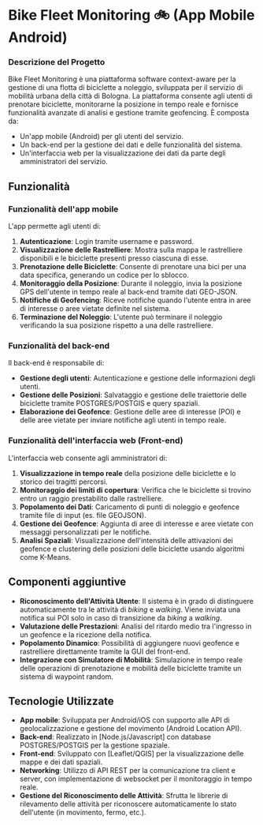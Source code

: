 # Bike Fleet Monitoring 🚲 (App Mobile Android)

### Descrizione del Progetto
Bike Fleet Monitoring è una piattaforma software context-aware per la gestione di una flotta di biciclette a noleggio, sviluppata per il servizio di mobilità urbana della città di Bologna. La piattaforma consente agli utenti di prenotare biciclette, monitorarne la posizione in tempo reale e fornisce funzionalità avanzate di analisi e gestione tramite geofencing. È composta da:

- Un'app mobile (Android) per gli utenti del servizio.
- Un back-end per la gestione dei dati e delle funzionalità del sistema.
- Un'interfaccia web per la visualizzazione dei dati da parte degli amministratori del servizio.

## Funzionalità

### Funzionalità dell'app mobile
L'app permette agli utenti di:
1. **Autenticazione**: Login tramite username e password.
2. **Visualizzazione delle Rastrelliere**: Mostra sulla mappa le rastrelliere disponibili e le biciclette presenti presso ciascuna di esse.
3. **Prenotazione delle Biciclette**: Consente di prenotare una bici per una data specifica, generando un codice per lo sblocco.
4. **Monitoraggio della Posizione**: Durante il noleggio, invia la posizione GPS dell'utente in tempo reale al back-end tramite dati GEO-JSON.
5. **Notifiche di Geofencing**: Riceve notifiche quando l'utente entra in aree di interesse o aree vietate definite nel sistema.
6. **Terminazione del Noleggio**: L'utente può terminare il noleggio verificando la sua posizione rispetto a una delle rastrelliere.

### Funzionalità del back-end
Il back-end è responsabile di:
- **Gestione degli utenti**: Autenticazione e gestione delle informazioni degli utenti.
- **Gestione delle Posizioni**: Salvataggio e gestione delle traiettorie delle biciclette tramite POSTGRES/POSTGIS e query spaziali.
- **Elaborazione dei Geofence**: Gestione delle aree di interesse (POI) e delle aree vietate per inviare notifiche agli utenti in tempo reale.

### Funzionalità dell'interfaccia web (Front-end)
L'interfaccia web consente agli amministratori di:
1. **Visualizzazione in tempo reale** della posizione delle biciclette e lo storico dei tragitti percorsi.
2. **Monitoraggio dei limiti di copertura**: Verifica che le biciclette si trovino entro un raggio prestabilito dalle rastrelliere.
3. **Popolamento dei Dati**: Caricamento di punti di noleggio e geofence tramite file di input (es. file GEOJSON).
4. **Gestione dei Geofence**: Aggiunta di aree di interesse e aree vietate con messaggi personalizzati per le notifiche.
5. **Analisi Spaziali**: Visualizzazione dell'intensità delle attivazioni dei geofence e clustering delle posizioni delle biciclette usando algoritmi come K-Means.

## Componenti aggiuntive

- **Riconoscimento dell'Attività Utente**: Il sistema è in grado di distinguere automaticamente tra le attività di *biking* e *walking*. Viene inviata una notifica sui POI solo in caso di transizione da *biking* a *walking*.
- **Valutazione delle Prestazioni**: Analisi del ritardo medio tra l'ingresso in un geofence e la ricezione della notifica.
- **Popolamento Dinamico**: Possibilità di aggiungere nuovi geofence e rastrelliere direttamente tramite la GUI del front-end.
- **Integrazione con Simulatore di Mobilità**: Simulazione in tempo reale delle operazioni di prenotazione e mobilità delle biciclette tramite un sistema di waypoint random.

## Tecnologie Utilizzate
- **App mobile**: Sviluppata per Android/iOS con supporto alle API di geolocalizzazione e gestione del movimento (Android Location API).
- **Back-end**: Realizzato in [Node.js/Javascript] con database POSTGRES/POSTGIS per la gestione spaziale.
- **Front-end**: Sviluppato con [Leaflet/QGIS] per la visualizzazione delle mappe e dei dati spaziali.
- **Networking**: Utilizzo di API REST per la comunicazione tra client e server, con implementazione di websocket per il monitoraggio in tempo reale.
- **Gestione del Riconoscimento delle Attività**: Sfrutta le librerie di rilevamento delle attività per riconoscere automaticamente lo stato dell'utente (in movimento, fermo, etc.).
